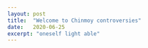 ```yaml
---
layout: post
title:  "Welcome to Chinmoy controversies"
date:   2020-06-25
excerpt: "oneself light able"
---
```

